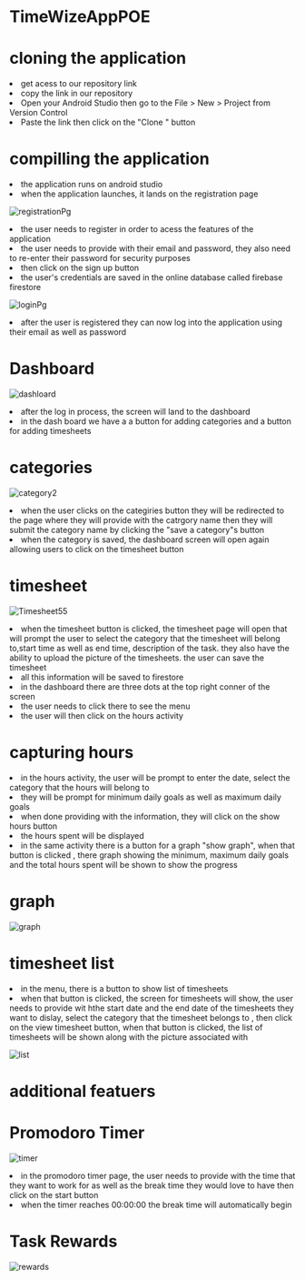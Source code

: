 # TimeWizeAppPOE
<h1>cloning the application</h1>
<li>get acess to our repository link</li></li>
<li>copy the link in our repository </li></li>
<li>Open your Android Studio then go to the File > New > Project from Version Control </li></li>
<li>Paste the link then click on the "Clone " button </li>

<h1>compilling the application </h1>

<li>the application runs on android studio</li>
<li>when the application launches, it lands  on the registration page </li>

![registrationPg](https://github.com/lilithaJVC/TimeWizeAppPOE/assets/104263642/e0e7a546-d1f9-4001-a183-29d772ad3c7f)




<li>the user needs to register in order to acess the features of the application</li>
<li>the user needs to provide with their email and password, they also need to re-enter their password for security purposes</li>
<li>then click on the sign up button </li>
<li>the user's credentials are saved in the online database called firebase firestore</li>

![loginPg](https://github.com/lilithaJVC/TimeWizeAppPOE/assets/104263642/baab4ec7-6ffc-4411-bc76-4aafad693b11)


<li>after the user is registered they can now log into the application using their email as well as password   </li>
<h1>Dashboard</h1

![dashloard](https://github.com/lilithaJVC/TimeWizeAppPOE/assets/104263642/68caab07-7bad-46d9-aab4-fefca9922a9b)



<li>after the log in process, the screen will land to the dashboard</li>
<li>in the dash board we have a a button for adding categories and a button for adding timesheets </li>
<h1>categories</h1>

![category2](https://github.com/lilithaJVC/TimeWizeAppPOE/assets/104263642/67594c3d-9070-4620-8854-ba8cae666bc5)



<li>when the user clicks on the categiries button they will be redirected to the page where they will provide with the catrgory name then they will submit the category name by clicking the "save a category"s button  </li>
<li>when the category is saved, the dashboard screen will open again allowing users to click on the timesheet button</li>
<h1>timesheet</h1>


![Timesheet55](https://github.com/lilithaJVC/TimeWizeAppPOE/assets/104263642/b72b46b5-d32e-458b-b20a-66f6f17cf8a6)


<li>when the timesheet button is clicked, the timesheet page will open that will prompt the user to select the category that the timesheet will belong to,start time as well as end time, description of the task. they also have the ability to upload the picture of the timesheets. the user can save the timesheet  </li>
<li>all this information will be saved to firestore </li>

<li>in the dashboard there are three dots at the top right conner of the screen</li>
<li>the user needs to click there to see the menu</li>
<li>the user will then click on the hours activity</li>

<h1>capturing hours </h1>
<li>in the hours activity, the user will be prompt to enter the date, select the category that the hours will belong to</li>
<li>they will be prompt for minimum daily goals as well as maximum daily goals</li>
<li>when done providing with the information, they will click on the show hours button</li>
<li>the hours spent will be displayed</li>

<li>in the same activity there is a button for a graph "show graph", when that button is clicked , there graph showing the minimum, maximum daily goals and the total hours spent will be shown to show the progress </li>
<h1>graph</h1>

![graph](https://github.com/lilithaJVC/TimeWizeAppPOE/assets/104263642/ffc591b6-a80b-4848-be71-f96e0828e1b7)



<h1>timesheet list </h1>
<li>in the menu, there is a button to show list of timesheets </li>
<li>when that button is clicked, the screen for timesheets will show, the user needs to provide wit hthe start date and the end date of the timesheets they want to dislay, select the category that the timesheet belongs to , then click on the view timesheet button, when that button is clicked, the list of timesheets will be shown along with the picture associated  with </li>

![list](https://github.com/lilithaJVC/TimeWizeAppPOE/assets/104263642/e334c970-80cb-478c-8c46-627777dbccfe)



<h1>additional featuers </h1>
<h1>Promodoro Timer </h1>

![timer](https://github.com/lilithaJVC/TimeWizeAppPOE/assets/104263642/77aba44d-38ce-4aae-b713-65a0f73be625)

<li>in the promodoro timer page, the user needs to provide with the time that they want to work for as well as the break time they would love to have then click on the start button </li>
<li>when the timer reaches 00:00:00 the break time  will automatically begin </li>

<h1>Task Rewards</h1>

![rewards](https://github.com/lilithaJVC/TimeWizeAppPOE/assets/104263642/4c1a6314-175a-4715-a9ef-3fba516ddf35)







                                                                                                         
                                                                                                         
                                                                                                         
                                                                                                         


